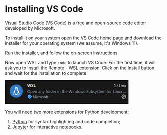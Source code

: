 # Installing VS Code

Visual Studio Code (VS Code) is a free and open-source code editor developed by Microsoft.

To install it on your system open the [VS Code home page](https://code.visualstudio.com/) and download the installer for your operating system (we assume, it's Windows 11).

Run the installer, and follow the on-screen instructions.

Now open WSL and type `code` to launch VS Code. For the first time, it will ask you to install the Remote - WSL extension. Click on the Install button and wait for the installation to complete.

![VS Code Remote - WSL extension](/images/vscode-remote-wsl.png.png)

You will need two more extensions for Python development:

1. [Python](https://marketplace.visualstudio.com/items?itemName=ms-python.python) for syntax highlighting and code completion;
2. [Jupyter](https://marketplace.visualstudio.com/items?itemName=ms-toolsai.jupyter) for interactive notebooks.
